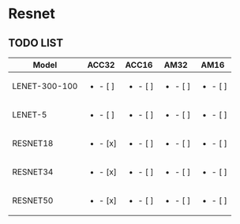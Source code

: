 # Resnet
## TODO LIST

Model | ACC32 | ACC16 | AM32 | AM16 
------------ | ------------- | ------------- | ------------- | -------------
LENET-300-100 |<ul><li>- [ ] </li>|<ul><li>- [ ] </li>|<ul><li>- [ ] </li>|<ul><li>- [ ] </li>
LENET-5 |<ul><li>- [ ] </li>|<ul><li>- [ ] </li>|<ul><li>- [ ] </li>|<ul><li>- [ ] </li>
RESNET18 |<ul><li>- [x] </li>|<ul><li>- [ ] </li>|<ul><li>- [ ] </li>|<ul><li>- [ ] </li>
RESNET34 |<ul><li>- [x] </li> |<ul><li>- [ ] </li>|<ul><li>- [ ] </li>|<ul><li>- [ ] </li>
RESNET50 |<ul><li>- [x] </li>|<ul><li>- [ ] </li>|<ul><li>- [ ] </li>| <ul><li>- [ ] </li>
